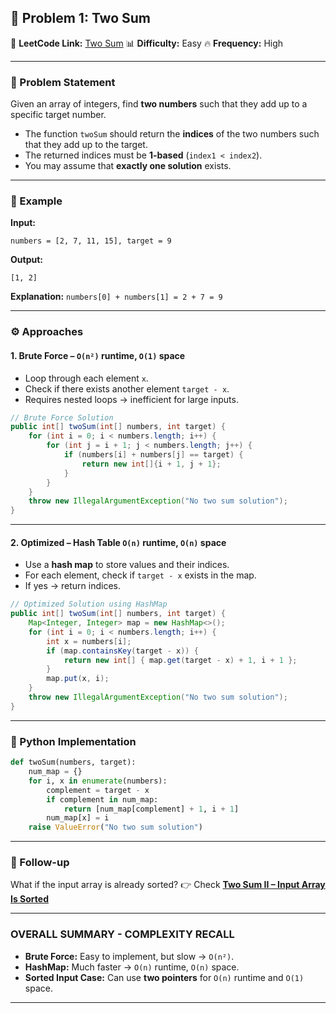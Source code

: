 

## 📌 Problem 1: Two Sum

🔗 **LeetCode Link:** [Two Sum](https://oj.leetcode.com/problems/two-sum/)
📊 **Difficulty:** Easy
🔥 **Frequency:** High

---

### 📝 Problem Statement

Given an array of integers, find **two numbers** such that they add up to a specific target number.

* The function `twoSum` should return the **indices** of the two numbers such that they add up to the target.
* The returned indices must be **1-based** (`index1 < index2`).
* You may assume that **exactly one solution** exists.

---

### 📖 Example

**Input:**

```text
numbers = [2, 7, 11, 15], target = 9
```

**Output:**

```text
[1, 2]
```

**Explanation:**
`numbers[0] + numbers[1] = 2 + 7 = 9`

---

### ⚙️ Approaches

#### 1. Brute Force – `O(n²)` runtime, `O(1)` space

* Loop through each element `x`.
* Check if there exists another element `target - x`.
* Requires nested loops → inefficient for large inputs.

```java
// Brute Force Solution
public int[] twoSum(int[] numbers, int target) {
    for (int i = 0; i < numbers.length; i++) {
        for (int j = i + 1; j < numbers.length; j++) {
            if (numbers[i] + numbers[j] == target) {
                return new int[]{i + 1, j + 1};
            }
        }
    }
    throw new IllegalArgumentException("No two sum solution");
}
```

---

#### 2. Optimized – Hash Table `O(n)` runtime, `O(n)` space

* Use a **hash map** to store values and their indices.
* For each element, check if `target - x` exists in the map.
* If yes → return indices.

```java
// Optimized Solution using HashMap
public int[] twoSum(int[] numbers, int target) {
    Map<Integer, Integer> map = new HashMap<>();
    for (int i = 0; i < numbers.length; i++) {
        int x = numbers[i];
        if (map.containsKey(target - x)) {
            return new int[] { map.get(target - x) + 1, i + 1 };
        }
        map.put(x, i);
    }
    throw new IllegalArgumentException("No two sum solution");
}
```

---

### 🚀 Python Implementation

```python
def twoSum(numbers, target):
    num_map = {}
    for i, x in enumerate(numbers):
        complement = target - x
        if complement in num_map:
            return [num_map[complement] + 1, i + 1]
        num_map[x] = i
    raise ValueError("No two sum solution")
```

---

### 🔮 Follow-up

What if the input array is already sorted?
👉 Check [**Two Sum II – Input Array Is Sorted**](https://leetcode.com/problems/two-sum-ii-input-array-is-sorted/)

---

### OVERALL SUMMARY - COMPLEXITY RECALL

* **Brute Force:** Easy to implement, but slow → `O(n²)`.
* **HashMap:** Much faster → `O(n)` runtime, `O(n)` space.
* **Sorted Input Case:** Can use **two pointers** for `O(n)` runtime and `O(1)` space.

---

